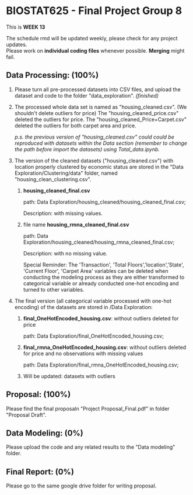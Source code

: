 # BIOSTAT625 - Final Project Group 8

This is **WEEK 13**

The schedule rmd will be updated weekly, please check for any project updates.\
Please work on **individual coding files** whenever possible. **Merging** might fail.

## Data Processing: (100%)

1. Please turn all pre-processed datasets into CSV files, and upload the dataset and code to the folder "data_exploration". *(finished)* 

2. The processed whole data set is named as "housing_cleaned.csv". (We shouldn't delete outliers for price)
   The "housing_cleaned_price.csv" deleted the outliers for price.
   The "housing_cleaned_Price+Carpet.csv" deleted the outliers for both carpet area and price.
   
   *p.s. the previous version of "housing_cleaned.csv" could could be reproduced with datasets within the Data section (remember to change the path before import the datasets) using Total_data.ipynb.*

3. The version of the cleaned datasets ("housing_cleaned.csv") with location properly clustered by economic status are stored in the "Data Exploration/Clustering/data" folder, named "housing_clean_clustering.csv".
   
   1) **housing_cleaned_final.csv**
      
      path: Data Exploration/housing_cleaned/housing_cleaned_final.csv;
      
      Description: with missing values.
      
   2) file name **housing_rmna_cleaned_final.csv**

      path: Data Exploration/housing_cleaned/housing_rmna_cleaned_final.csv;

      Description: with no missing value.

      Special Reminder: The 'Transaction', 'Total Floors','location','State', 'Current Floor', 'Carpet Area' variables can be deleted when conducting the modeling process as they are either transformed to categorical variable or already conducted one-hot encoding and turned to other variables.

4. The final version (all categorical variable processed with one-hot encoding) of the datasets are stored in /Data Exploration:
   
   1) **final_OneHotEncoded_housing.csv**: without outliers deleted for price

      path: Data Exploration/final_OneHotEncoded_housing.csv;
  
   2) **final_rmna_OneHotEncoded_housing.csv**: without outliers deleted for price and no observations with missing values

       path: Data Exploration/final_rmna_OneHotEncoded_housing.csv;
      
   3) Will be updated: datasets with outliers

## Proposal: (100%)

Please find the final proposaln "Project Proposal_Final.pdf" in folder "Proposal Draft".

## Data Modeling: (0%)

Please upload the code and any related results to the "Data modeling" folder. 

## Final Report: (0%)

Please go to the same google drive folder for writing proposal.
